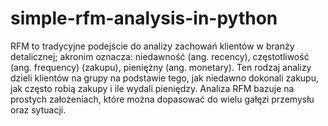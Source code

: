 # simple-rfm-analysis-in-python
RFM to tradycyjne podejście do analizy zachowań klientów w branży detalicznej; akronim oznacza: niedawność (ang. recency), częstotliwość (ang. frequency) (zakupu), pieniężny (ang. monetary). Ten rodzaj analizy dzieli klientów na grupy na podstawie tego, jak niedawno dokonali zakupu, jak często robią zakupy i ile wydali pieniędzy. Analiza RFM bazuje na prostych założeniach, które można dopasować do wielu gałęzi przemysłu oraz sytuacji.
